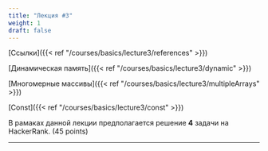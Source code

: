 ```yaml
---
title: "Лекция #3"
weight: 1
draft: false
---
```


[Ссылки]({{< ref "/courses/basics/lecture3/references" >}})

[Динамическая память]({{< ref "/courses/basics/lecture3/dynamic" >}})

[Многомерные массивы]({{< ref "/courses/basics/lecture3/multipleArrays" >}})

[Const]({{< ref "/courses/basics/lecture3/const" >}})

В рамаках данной лекции предполагается решение **4** задачи на HackerRank. (45 points)

---